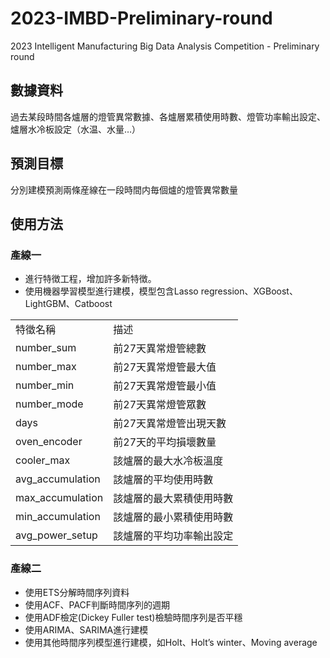 # 2023-IMBD-Preliminary-round
2023 Intelligent Manufacturing Big Data Analysis Competition - Preliminary round

## 數據資料
過去某段時間各爐層的燈管異常數據、各爐層累積使用時數、燈管功率輸出設定、爐層水冷板設定（水温、水量…）
## 預測目標
分別建模預測兩條産線在一段時間内毎個爐的燈管異常數量
## 使用方法

### 產線一
* 進行特徴工程，增加許多新特徴。
* 使用機器學習模型進行建模，模型包含Lasso regression、XGBoost、LightGBM、Catboost  
<table>
  <tr>
    <td>特徵名稱</td>
    <td>描述</td>
  </tr>

  <tr>
    <td> number_sum </td>
    <td> 前27天異常燈管總數 </td>
  </tr>
    <td> number_max </td>
    <td> 前27天異常燈管最大值 </td>
  </tr>
  </tr>
    <td> number_min </td>
    <td> 前27天異常燈管最小值 </td>
  </tr>
  </tr>
    <td> number_mode </td>
    <td> 前27天異常燈管眾數 </td>
  </tr>
  </tr>
    <td> days </td>
    <td> 前27天異常燈管出現天數 </td>
  </tr>
  </tr>
    <td> oven_encoder </td>
    <td> 前27天的平均損壞數量 </td>
  </tr>
  </tr>
    <td> cooler_max </td>
    <td> 該爐層的最大水冷板溫度 </td>
  </tr>
  </tr>
    <td> avg_accumulation </td>
    <td> 該爐層的平均使用時數 </td>
  </tr>
  </tr>
    <td> max_accumulation </td>
    <td> 該爐層的最大累積使用時數 </td>
  </tr>
  </tr>
    <td> min_accumulation </td>
    <td> 該爐層的最小累積使用時數 </td>
  </tr>
  </tr>
    <td> avg_power_setup </td>
    <td> 該爐層的平均功率輸出設定 </td>
  </tr>
</table>

### 產線二
* 使用ETS分解時間序列資料
* 使用ACF、PACF判斷時間序列的週期
* 使用ADF檢定(Dickey Fuller test)檢驗時間序列是否平穩
* 使用ARIMA、SARIMA進行建模
* 使用其他時間序列模型進行建模，如Holt、Holt’s winter、Moving average
